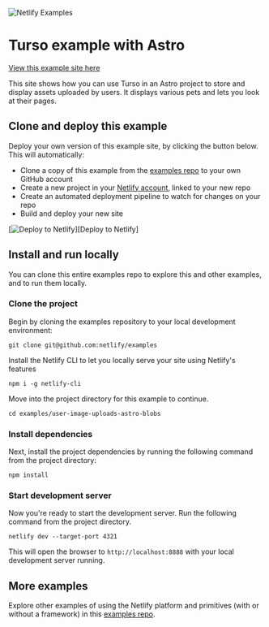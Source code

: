 ![Netlify Examples](https://github.com/netlify/examples/assets/5865/4145aa2f-b915-404f-af02-deacee24f7bf)

# Turso example with Astro

[View this example site here](https://example-user-uploads-astro-blobs.netlify.app/)

This site shows how you can use Turso in an Astro project to store and display assets uploaded by users. It displays various pets and lets you look at their pages.

## Clone and deploy this example

Deploy your own version of this example site, by clicking the button below. This will automatically:

- Clone a copy of this example from the [examples repo](https://github.com/netlify/examples) to your own GitHub account
- Create a new project in your [Netlify account](https://app.netlify.com/?utm_medium=social&utm_source=github&utm_campaign=devex-ph&utm_content=devex-examples), linked to your new repo
- Create an automated deployment pipeline to watch for changes on your repo
- Build and deploy your new site

[![Deploy to Netlify](https://www.netlify.com/img/deploy/button.svg)][Deploy to Netlify]

## Install and run locally

You can clone this entire examples repo to explore this and other examples, and to run them locally.

### Clone the project

Begin by cloning the examples repository to your local development environment:

    git clone git@github.com:netlify/examples

Install the Netlify CLI to let you locally serve your site using Netlify's features

    npm i -g netlify-cli

Move into the project directory for this example to continue.

    cd examples/user-image-uploads-astro-blobs

### Install dependencies

Next, install the project dependencies by running the following command from the project directory:

    npm install

### Start development server

Now you're ready to start the development server. Run the following command from the project directory.

    netlify dev --target-port 4321

This will open the browser to `http://localhost:8888` with your local development server running.

## More examples

Explore other examples of using the Netlify platform and primitives (with or without a framework) in this [examples repo](https://github.com/netlify/examples).
